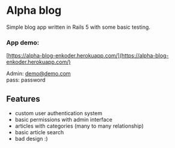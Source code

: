 # Alpha blog

Simple blog app written in Rails 5 with some basic testing.

### App demo:

[https://alpha-blog-enkoder.herokuapp.com/](https://alpha-blog-enkoder.herokuapp.com/)

Admin: demo@demo.com  
pass: password  

## Features

* custom user authentication system
* basic permissions with admin interface
* articles with categories (many to many relationship)
* basic article search
* bad design :)